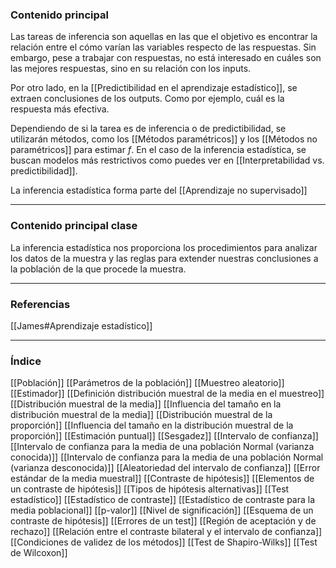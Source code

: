 ### Contenido principal

Las tareas de inferencia son aquellas en las que el objetivo es encontrar la relación entre el cómo varían las variables respecto de las respuestas. Sin embargo, pese a trabajar con respuestas, no está interesado en cuáles son las mejores respuestas, sino en su relación con los inputs.

Por otro lado, en la [[Predictibilidad en el aprendizaje estadístico]], se extraen conclusiones de los outputs. Como por ejemplo, cuál es la respuesta más efectiva. 

Dependiendo de si la tarea es de inferencia o de predictibilidad, se utilizarán métodos, como los [[Métodos paramétricos]] y los [[Métodos no paramétricos]] para estimar $f$. En el caso de la inferencia estadística, se buscan modelos más restrictivos como puedes ver en [[Interpretabilidad vs. predictibilidad]].

La inferencia estadística forma parte del [[Aprendizaje no supervisado]]

--- 
### Contenido principal clase
La inferencia estadística nos proporciona los procedimientos para analizar los datos de la muestra y las reglas para extender nuestras conclusiones a la población de la que procede la muestra.

--- 
### Referencias
[[James#Aprendizaje estadístico]]

---
### Índice
[[Población]]
[[Parámetros de la población]]
[[Muestreo aleatorio]]
[[Estimador]]
[[Definición distribución muestral de la media en el muestreo]]
[[Distribución muestral de la media]]
[[Influencia del tamaño en la distribución muestral de la media]]
[[Distribución muestral de la proporción]]
[[Influencia del tamaño en la distribución muestral de la proporción]]
[[Estimación puntual]]
[[Sesgadez]]
[[Intervalo de confianza]]
[[Intervalo de confianza para la media de una población Normal (varianza conocida)]]
[[Intervalo de confianza para la media de una población Normal (varianza desconocida)]]
[[Aleatoriedad del intervalo de confianza]]
[[Error estándar de la media muestral]]
[[Contraste de hipótesis]]
[[Elementos de un contraste de hipótesis]]
[[Tipos de hipótesis alternativas]]
[[Test estadístico]]
[[Estadístico de contraste]]
[[Estadístico de contraste para la media poblacional]]
[[p-valor]]
[[Nivel de significación]]
[[Esquema de un contraste de hipótesis]]
[[Errores de un test]]
[[Región de aceptación y de rechazo]]
[[Relación entre el contraste bilateral y el intervalo de confianza]]
[[Condiciones de validez de los métodos]]
[[Test de Shapiro-Wilks]]
[[Test de Wilcoxon]]